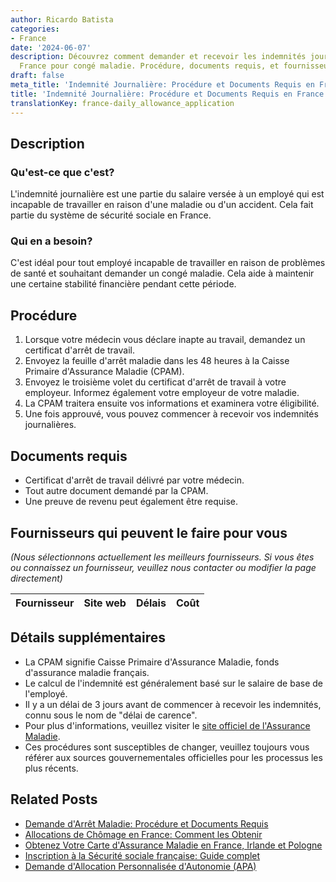 ```yaml
---
author: Ricardo Batista
categories:
- France
date: '2024-06-07'
description: Découvrez comment demander et recevoir les indemnités journalières en
  France pour congé maladie. Procédure, documents requis, et fournisseurs disponibles.
draft: false
meta_title: 'Indemnité Journalière: Procédure et Documents Requis en France'
title: 'Indemnité Journalière: Procédure et Documents Requis en France'
translationKey: france-daily_allowance_application
---
```


## Description
### Qu'est-ce que c'est?
L'indemnité journalière est une partie du salaire versée à un employé qui est incapable de travailler en raison d'une maladie ou d'un accident. Cela fait partie du système de sécurité sociale en France.

### Qui en a besoin?
C'est idéal pour tout employé incapable de travailler en raison de problèmes de santé et souhaitant demander un congé maladie. Cela aide à maintenir une certaine stabilité financière pendant cette période.

## Procédure
1. Lorsque votre médecin vous déclare inapte au travail, demandez un certificat d'arrêt de travail.
2. Envoyez la feuille d'arrêt maladie dans les 48 heures à la Caisse Primaire d'Assurance Maladie (CPAM).
3. Envoyez le troisième volet du certificat d'arrêt de travail à votre employeur. Informez également votre employeur de votre maladie.
4. La CPAM traitera ensuite vos informations et examinera votre éligibilité.
5. Une fois approuvé, vous pouvez commencer à recevoir vos indemnités journalières.

## Documents requis
- Certificat d'arrêt de travail délivré par votre médecin.
- Tout autre document demandé par la CPAM.
- Une preuve de revenu peut également être requise.

## Fournisseurs qui peuvent le faire pour vous
_(Nous sélectionnons actuellement les meilleurs fournisseurs. Si vous êtes ou connaissez un fournisseur, veuillez nous contacter ou modifier la page directement)_

| Fournisseur     |     Site web    |     Délais       |       Coût       |
| :-------------: | :-------------: |  :-------------: | :-------------: |

## Détails supplémentaires
- La CPAM signifie Caisse Primaire d'Assurance Maladie, fonds d'assurance maladie français.
- Le calcul de l'indemnité est généralement basé sur le salaire de base de l'employé.
- Il y a un délai de 3 jours avant de commencer à recevoir les indemnités, connu sous le nom de "délai de carence".
- Pour plus d'informations, veuillez visiter le [site officiel de l'Assurance Maladie](https://www.ameli.fr/).
- Ces procédures sont susceptibles de changer, veuillez toujours vous référer aux sources gouvernementales officielles pour les processus les plus récents.
## Related Posts

- [Demande d'Arrêt Maladie: Procédure et Documents Requis](https://tramitit.com/fr/guides/france/demande_darret_de_travail/)
- [Allocations de Chômage en France: Comment les Obtenir](https://tramitit.com/fr/guides/france/demande_dallocation_chomage/)
- [Obtenez Votre Carte d'Assurance Maladie en France, Irlande et Pologne](https://tramitit.com/fr/guides/france/demande_de_carte_vitale/)
- [Inscription à la Sécurité sociale française: Guide complet](https://tramitit.com/fr/guides/france/inscription_a_la_securite_sociale/)
- [Demande d'Allocation Personnalisée d'Autonomie (APA)](https://tramitit.com/fr/guides/france/demande_dapa_(allocation_personnalisee_dautonomie)/)